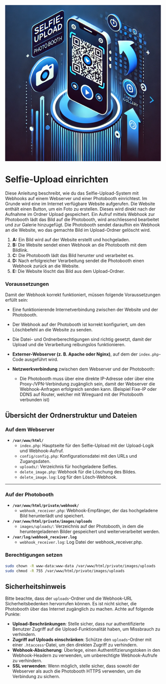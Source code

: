 <img src="https://raw.githubusercontent.com/flacoonb/Selfie-Upload/refs/heads/main/selfieupload.webp" alt="Symbolbild für Selfie-Upload" width="600">



# Selfie-Upload einrichten

Diese Anleitung beschreibt, wie du das Selfie-Upload-System mit Webhooks auf einem Webserver und einer Photobooth einrichtest. Im Grunde wird eine im Internet verfügbare Website aufgerufen. Die Website enthält einen Button, um ein Foto zu erstellen. Dieses wird direkt nach der Aufnahme im Ordner Upload gespeichert. Ein Aufruf mittels Webhook zur Photobooth lädt das Bild auf die Photobooth, wird anschliessend bearbeitet und zur Galerie hinzugefügt. Die Photobooth sendet daraufhin ein Webhook an die Website, wo das gemachte Bild im Upload-Ordner gelöscht wird.  


1. **A:** Ein Bild wird auf der Website erstellt und hochgeladen.
2. **B:** Die Website sendet einen Webhook an die Photobooth mit dem Bildlink.
3. **C:** Die Photobooth lädt das Bild herunter und verarbeitet es.
4. **D:** Nach erfolgreicher Verarbeitung sendet die Photobooth einen Webhook zurück an die Website.
5. **E:** Die Website löscht das Bild aus dem Upload-Ordner.

### Voraussetzungen
Damit der Webhook korrekt funktioniert, müssen folgende Voraussetzungen erfüllt sein:
- Eine funktionierende Internetverbindung zwischen der Website und der Photobooth.
- Der Webhook auf der Photobooth ist korrekt konfiguriert, um den Löschbefehl an die Website zu senden.
- Die Datei- und Ordnerberechtigungen sind richtig gesetzt, damit der Upload und die Verarbeitung reibungslos funktionieren.

- **Externer-Webserver (z. B. Apache oder Nginx)**, auf dem der `index.php`-Code ausgeführt wird.
- **Netzwerkverbindung** zwischen dem Webserver und der Photobooth:
  - Die Photobooth muss über eine direkte IP-Adresse oder über eine Proxy-/VPN-Verbindung zugänglich sein, damit der Webserver die Webhook-Anfragen erfolgreich senden kann.
    (Beispiel Fixe-IP oder DDNS auf Router, welcher mit Wireguard mit der Photobooth verbunden ist)
  
## Übersicht der Ordnerstruktur und Dateien

### Auf dem Webserver

- **`/var/www/html/`**
  - `index.php`: Hauptseite für den Selfie-Upload mit der Upload-Logik und Webhook-Aufruf.
  - `config/config.php`: Konfigurationsdatei mit den URLs und Zugangsdaten.
  - `uploads/`: Verzeichnis für hochgeladene Selfies.
  - `delete_image.php`: Webhook für die Löschung des Bildes.
  - `delete_image.log`: Log für den Lösch-Webhook.

---

### Auf der Photobooth

- **`/var/www/html/private/webhook/`**
  - `webhook_receiver.php`: Webhook-Empfänger, der das hochgeladene Bild herunterlädt und speichert.
- **`/var/www/html/private/images/uploads`**
  - `images/uploads/`: Verzeichnis auf der Photobooth, in dem die heruntergeladenen Bilder gespeichert und weiterverarbeitet werden.
- **`/var/log/webhook_receiver.log`**
  - `webhook_receiver.log`: Log Datei der webhook_receiver.php.

### Berechtigungen setzen

```bash
sudo chown -R www-data:www-data /var/www/html/private/images/uploads
sudo chmod -R 755 /var/www/html/private/images/uploads
```

## Sicherheitshinweis

Bitte beachte, dass der `uploads`-Ordner und die Webhook-URL Sicherheitsbedenken hervorrufen können. Es ist nicht sicher, die Photobooth über das Internet zugänglich zu machen. Achte auf folgende Punkte:

- **Upload-Beschränkungen**: Stelle sicher, dass nur authentifizierte Benutzer Zugriff auf die Upload-Funktionalität haben, um Missbrauch zu verhindern.
- **Zugriff auf Uploads einschränken**: Schütze den `uploads`-Ordner mit einer `.htaccess`-Datei, um den direkten Zugriff zu verhindern.
- **Webhook-Absicherung**: Überlege, einen Authentifizierungstoken in den Webhook-Headern zu verwenden, um unberechtigte Webhook-Aufrufe zu verhindern.
- **SSL verwenden**: Wenn möglich, stelle sicher, dass sowohl der Webserver als auch die Photobooth HTTPS verwenden, um die Verbindung zu sichern.
